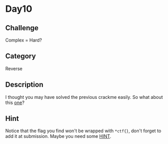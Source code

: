 # Day10

## Challenge
Complex = Hard?

## Category
Reverse

## Description
I thought you may have solved the previous crackme easily.
So what about this [one](./tricky)?

## Hint
Notice that the flag you find won't be wrapped with `*ctf{}`, don't forget to add it at submission.
Maybe you need some [HINT](./HINT.md).
